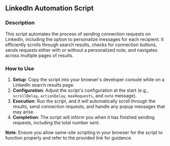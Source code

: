 ## LinkedIn Automation Script

### Description
This script automates the process of sending connection requests on LinkedIn, including the option to personalize messages for each recipient. It efficiently scrolls through search results, checks for connection buttons, sends requests either with or without a personalized note, and navigates across multiple pages of results. 

### How to Use
1. **Setup**: Copy the script into your browser's developer console while on a LinkedIn search results page.
2. **Configuration**: Adjust the script's configuration at the start (e.g., `scrollDelay`, `actionDelay`, `maxRequests`, and `note` message). 
3. **Execution**: Run the script, and it will automatically scroll through the results, send connection requests, and handle any popup messages that may arise.
4. **Completion**: The script will inform you when it has finished sending requests, including the total number sent.

**Note**: Ensure you allow same-site scripting in your browser for the script to function properly and refer to the provided link for guidance.
